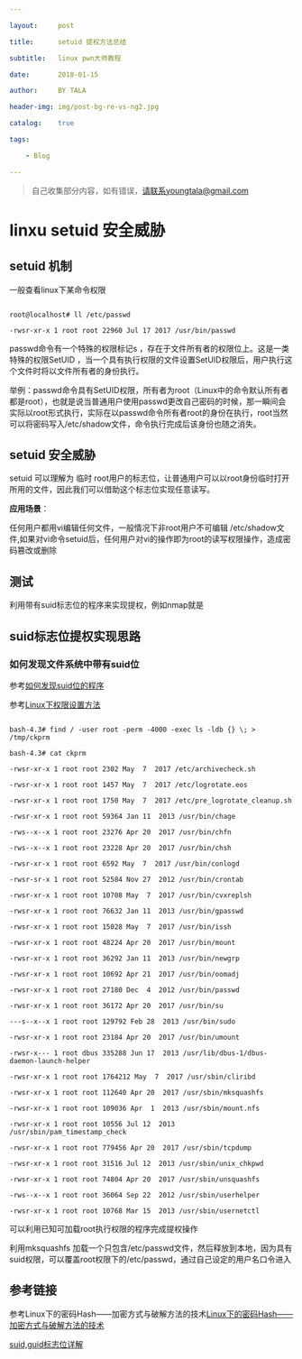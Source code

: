 ---
layout:     post
title:      setuid 提权方法总结
subtitle:   linux pwn大师教程
date:       2018-01-15
author:     BY TALA
header-img: img/post-bg-re-vs-ng2.jpg
catalog:    true
tags:
    - Blog
---


> 自己收集部分内容，如有错误，请联系youngtala@gmail.com

# linxu setuid 安全威胁

## setuid 机制

一般查看linux下某命令权限
```
root@localhost# ll /etc/passwd 
-rwsr-xr-x 1 root root 22960 Jul 17 2017 /usr/bin/passwd
```
passwd命令有一个特殊的权限标记s ，存在于文件所有者的权限位上。这是一类特殊的权限SetUID ，当一个具有执行权限的文件设置SetUID权限后，用户执行这个文件时将以文件所有者的身份执行。

举例：passwd命令具有SetUID权限，所有者为root（Linux中的命令默认所有者都是root），也就是说当普通用户使用passwd更改自己密码的时候，那一瞬间会实际以root形式执行，实际在以passwd命令所有者root的身份在执行，root当然可以将密码写入/etc/shadow文件，命令执行完成后该身份也随之消失。

## setuid 安全威胁

setuid 可以理解为 临时 root用户的标志位，让普通用户可以以root身份临时打开所用的文件，因此我们可以借助这个标志位实现任意读写。

**应用场景**：

任何用户都用vi编辑任何文件，一般情况下非root用户不可编辑 /etc/shadow文件,如果对vi命令setuid后，任何用户对vi的操作即为root的读写权限操作，造成密码篡改或删除

## 测试

利用带有suid标志位的程序来实现提权，例如nmap就是


## suid标志位提权实现思路

### 如何发现文件系统中带有suid位

参考[如何发现suid位的程序](https://docs.oracle.com/cd/E19683-01/806-4078/6jd6cjs37/index.html)
参考[Linux下权限设置方法](https://www.linux.com/learn/understanding-linux-file-permissions)

```
bash-4.3# find / -user root -perm -4000 -exec ls -ldb {} \; > /tmp/ckprm
bash-4.3# cat ckprm
-rwsr-xr-x 1 root root 2302 May  7  2017 /etc/archivecheck.sh
-rwsr-xr-x 1 root root 1457 May  7  2017 /etc/logrotate.eos
-rwsr-xr-x 1 root root 1750 May  7  2017 /etc/pre_logrotate_cleanup.sh
-rwsr-xr-x 1 root root 59364 Jan 11  2013 /usr/bin/chage
-rws--x--x 1 root root 23276 Apr 20  2017 /usr/bin/chfn
-rws--x--x 1 root root 23228 Apr 20  2017 /usr/bin/chsh
-rwsr-xr-x 1 root root 6592 May  7  2017 /usr/bin/conlogd
-rwsr-sr-x 1 root root 52584 Nov 27  2012 /usr/bin/crontab
-rwsr-xr-x 1 root root 10708 May  7  2017 /usr/bin/cvxreplsh
-rwsr-xr-x 1 root root 76632 Jan 11  2013 /usr/bin/gpasswd
-rwsr-xr-x 1 root root 15028 May  7  2017 /usr/bin/issh
-rwsr-xr-x 1 root root 48224 Apr 20  2017 /usr/bin/mount
-rwsr-xr-x 1 root root 36292 Jan 11  2013 /usr/bin/newgrp
-rwsr-xr-x 1 root root 10692 Apr 21  2017 /usr/bin/oomadj
-rwsr-xr-x 1 root root 27180 Dec  4  2012 /usr/bin/passwd
-rwsr-xr-x 1 root root 36172 Apr 20  2017 /usr/bin/su
---s--x--x 1 root root 129792 Feb 28  2013 /usr/bin/sudo
-rwsr-xr-x 1 root root 23184 Apr 20  2017 /usr/bin/umount
-rwsr-x--- 1 root dbus 335288 Jun 17  2013 /usr/lib/dbus-1/dbus-daemon-launch-helper
-rwsr-xr-x 1 root root 1764212 May  7  2017 /usr/sbin/cliribd
-rwsr-xr-x 1 root root 112640 Apr 20  2017 /usr/sbin/mksquashfs
-rwsr-xr-x 1 root root 109036 Apr  1  2013 /usr/sbin/mount.nfs
-rwsr-xr-x 1 root root 10556 Jul 12  2013 /usr/sbin/pam_timestamp_check
-rwsr-xr-x 1 root root 779456 Apr 20  2017 /usr/sbin/tcpdump
-rwsr-xr-x 1 root root 31516 Jul 12  2013 /usr/sbin/unix_chkpwd
-rwsr-xr-x 1 root root 74804 Apr 20  2017 /usr/sbin/unsquashfs
-rws--x--x 1 root root 36064 Sep 22  2012 /usr/sbin/userhelper
-rwsr-xr-x 1 root root 10768 Mar 15  2013 /usr/sbin/usernetctl
```

可以利用已知可加载root执行权限的程序完成提权操作
利用mksquashfs 加载一个只包含/etc/passwd文件，然后释放到本地，因为具有suid权限，可以覆盖root权限下的/etc/passwd，通过自己设定的用户名口令进入





## 参考链接

参考Linux下的密码Hash——加密方式与破解方法的技术[Linux下的密码Hash——加密方式与破解方法的技术](https://3gstudent.github.io/3gstudent.github.io/Linux%E4%B8%8B%E7%9A%84%E5%AF%86%E7%A0%81Hash-%E5%8A%A0%E5%AF%86%E6%96%B9%E5%BC%8F%E4%B8%8E%E7%A0%B4%E8%A7%A3%E6%96%B9%E6%B3%95%E7%9A%84%E6%8A%80%E6%9C%AF%E6%95%B4%E7%90%86/)
[suid,guid标志位详解](http://www.cnblogs.com/fhefh/archive/2011/09/20/2182155.html)



